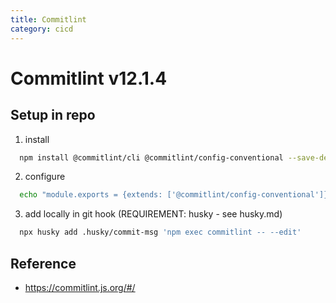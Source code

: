 ```yaml
---
title: Commitlint
category: cicd
---
```


# Commitlint v12.1.4

## Setup in repo

1. install

```bash
  npm install @commitlint/cli @commitlint/config-conventional --save-dev
```

2. configure

```bash
  echo "module.exports = {extends: ['@commitlint/config-conventional']}" > commitlint.config.js
```

3. add locally in git hook (REQUIREMENT: husky - see husky.md)

```bash
  npx husky add .husky/commit-msg 'npm exec commitlint -- --edit'
```

## Reference

- https://commitlint.js.org/#/
